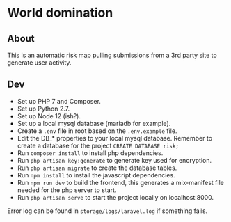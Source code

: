 # World domination

## About
This is an automatic risk map pulling submissions from a 3rd party site to generate user activity.

## Dev
- Set up PHP 7 and Composer.
- Set up Python 2.7.
- Set up Node 12 (ish?).
- Set up a local mysql database (mariadb for example).
- Create a `.env` file in root based on the `.env.example` file.
- Edit the DB_* properties to your local mysql database. Remember to create a database for the project `CREATE DATABASE risk;`
- Run `composer install` to install php dependencies.
- Run `php artisan key:generate` to generate key used for encryption.
- Run `php artisan migrate` to create the database tables.
- Run `npm install` to install the javascript dependencies.
- Run `npm run dev` to build the frontend, this generates a mix-manifest file needed for the php server to start.
- Run `php artisan serve` to start the project locally on localhost:8000.

Error log can be found in `storage/logs/laravel.log` if something fails.
